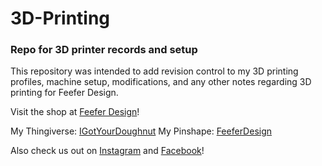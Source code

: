 # 3D-Printing
### Repo for 3D printer records and setup
This repository was intended to add revision control to my 3D printing profiles, machine setup, modifications, and any other notes regarding 3D printing for Feefer Design.

Visit the shop at [Feefer Design](http://feeferdesign.com/)!

My Thingiverse: [IGotYourDoughnut](https://www.thingiverse.com/IGotYourDoughnut/about)
My Pinshape: [FeeferDesign](https://pinshape.com/users/297841-feeferdesign#designs-tab-open)

Also check us out on [Instagram](http://www.instagram.com/feeferfpv) and [Facebook](http://www.facebook.com/feeferdesign)!

